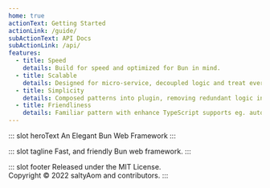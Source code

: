 ```yaml
---
home: true
actionText: Getting Started
actionLink: /guide/
subActionText: API Docs
subActionLink: /api/
features:
  - title: Speed
    details: Build for speed and optimized for Bun in mind.
  - title: Scalable
    details: Designed for micro-service, decoupled logic and treat everything as building block.
  - title: Simplicity
    details: Composed patterns into plugin, removing redundant logic into one simple plugin.
  - title: Friendliness
    details: Familiar pattern with enhance TypeScript supports eg. auto infers type paramters.
---
```


::: slot heroText
An Elegant Bun Web Framework
:::

::: slot tagline
Fast, and friendly Bun web framework.
:::

::: slot footer
Released under the MIT License.<br>
Copyright © 2022 saltyAom and contributors.
:::
